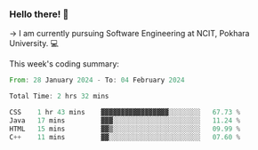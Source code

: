 ### Hello there! 👋

-> I am currently pursuing Software Engineering at NCIT, Pokhara University. 💻


This week's coding summary:
<!--START_SECTION:waka-->

```rust
From: 28 January 2024 - To: 04 February 2024

Total Time: 2 hrs 32 mins

CSS    1 hr 43 mins    ▓▓▓▓▓▓▓▓▓▓▓▓▓▓▓▓▓░░░░░░░░   67.73 %
Java   17 mins         ▓▓▓░░░░░░░░░░░░░░░░░░░░░░   11.24 %
HTML   15 mins         ▓▓▒░░░░░░░░░░░░░░░░░░░░░░   09.99 %
C++    11 mins         ▓▓░░░░░░░░░░░░░░░░░░░░░░░   07.60 %
```

<!--END_SECTION:waka-->
